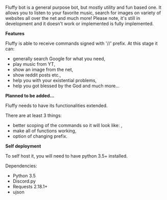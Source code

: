 Fluffy bot is a general purpose bot, but mostly utility and fun based one. It allows you to listen to your favorite music, search for images on variety of websites all over the net and much more! 
Please note, it's still in development and it doesn't work or implemented is fully implemented.

**Features**

Fluffy is able to receive commands signed with '//' prefix. At this stage it can:
* generally search Google for what you need,
* play music from YT,
* show an image from the net,
* show reddit posts etc.,
* help you with your existential problems,
* help you got blessed by the God and much more...

**Planned to be added...**

Fluffy needs to have its functionalities extended. 

There are at least 3 things:
* better scoping of the commands so it will look like: <prefix> <command> <subcomms> <args> ,
* make all of functions working,
* option of changing prefix.

**Self deployment**

To self host it, you will need to have python 3.5+ installed.  

Dependencies:
- Python 3.5 
- Discord.py 
- Requests 2.18.1+
- ujson
